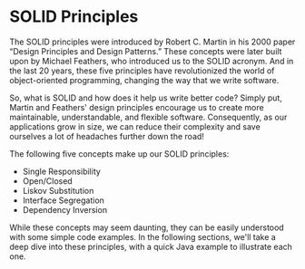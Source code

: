 # SOLID Principles

The SOLID principles were introduced by Robert C. Martin in his 2000 paper “Design Principles and Design Patterns.” These concepts were later built upon by Michael Feathers, who introduced us to the SOLID acronym. And in the last 20 years, these five principles have revolutionized the world of object-oriented programming, changing the way that we write software.

So, what is SOLID and how does it help us write better code? Simply put, Martin and Feathers' design principles encourage us to create more maintainable, understandable, and flexible software. Consequently, as our applications grow in size, we can reduce their complexity and save ourselves a lot of headaches further down the road!

The following five concepts make up our SOLID principles:

- Single Responsibility
- Open/Closed
- Liskov Substitution
- Interface Segregation
- Dependency Inversion

While these concepts may seem daunting, they can be easily understood with some simple code examples. In the following sections, we'll take a deep dive into these principles, with a quick Java example to illustrate each one.


